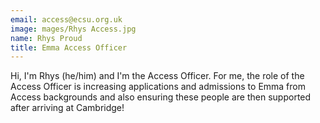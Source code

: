 ```yaml
---
email: access@ecsu.org.uk
image: mages/Rhys Access.jpg
name: Rhys Proud
title: Emma Access Officer
---
```


Hi, I'm Rhys (he/him) and I'm the Access Officer.
										For me, the role of the Access Officer is increasing applications and admissions to Emma from Access backgrounds
										and also ensuring these people are then supported after arriving at Cambridge!